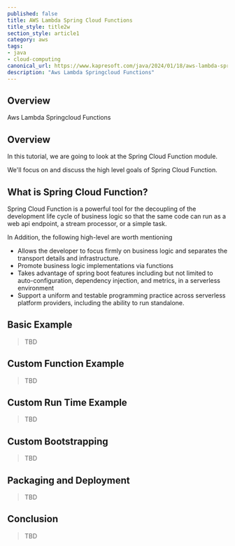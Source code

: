 ```yaml
---
published: false
title: AWS Lambda Spring Cloud Functions
title_style: title2w
section_style: article1
category: aws
tags:
- java
- cloud-computing
canonical_url: https://www.kapresoft.com/java/2024/01/18/aws-lambda-springcloud-functions.html
description: "Aws Lambda Springcloud Functions"
---
```


## Overview

Aws Lambda Springcloud Functions
<!--excerpt-->



## Overview

In this tutorial, we are going to look at the Spring Cloud Function module.

We'll focus on and discuss the high level goals of Spring Cloud Function.

<!--excerpt-->

## What is Spring Cloud Function?

Spring Cloud Function is a powerful tool for the decoupling of the development life cycle of business logic so that the same code can run as a web api endpoint, a stream processor, or a simple task.

In Addition, the following high-level are worth mentioning

- Allows the developer to focus firmly on business logic and separates the transport details and infrastructure.
- Promote business logic implementations via functions
- Takes advantage of spring boot features including but not limited to auto-configuration, dependency injection, and metrics, in a serverless environment
- Support a uniform and testable programming practice across serverless platform providers, including the ability to run standalone.

## Basic Example

>TBD

## Custom Function Example

>TBD

## Custom Run Time Example

>TBD

## Custom Bootstrapping

>TBD

## Packaging and Deployment

>TBD
> 
## Conclusion

>TBD
